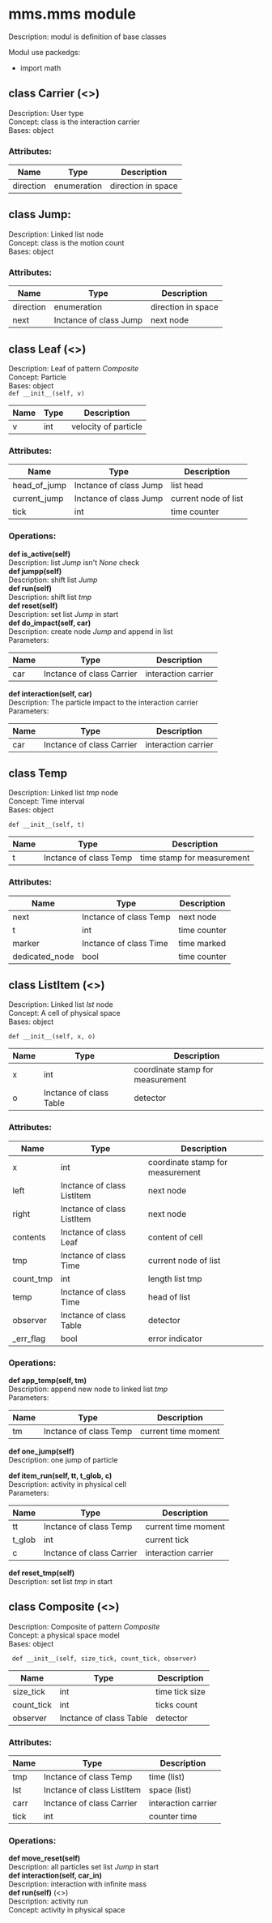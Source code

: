 # mms.mms module
Description: modul is definition of base classes  
  
Modul use packedgs:
- import math
  
  
## class Carrier  (<<Ontological Atom>>)  
Description: User type  
Concept: class is the interaction carrier  
Bases: object    
### Attributes:  
  
Name | Type | Description  
---- | ---- | ----------- 
direction | enumeration | direction in space


## class Jump:
Description: Linked list node  
Concept: class is the motion count  
Bases: object    
### Attributes:  
  
Name | Type | Description  
---- | ---- | ----------- 
direction | enumeration | direction in space
next | Inctance of class Jump | next node
  
## class Leaf  (<<Ontological Atom>>)  
Description: Leaf of pattern *Composite*  
Concept: Particle  
Bases: object    
`def __init__(self, v)`
  
Name | Type | Description  
---- | ---- | ----------- 
v | int | velocity of particle

### Attributes:  
  
Name | Type | Description  
---- | ---- | ----------- 
head_of_jump | Inctance of class Jump | list head
current_jump | Inctance of class Jump | current node of list
tick | int | time counter  
  
### Operations:  

**def is_active(self)**  
Description: list *Jump* isn't *None* check  
**def jumpp(self)**  
Description: shift list *Jump*  
**def run(self)**  
Description: shift list *tmp*  
**def reset(self)**  
Description: set list *Jump* in start   
**def do_impact(self, car)**  
Description: create node *Jump* and append in list   
Parameters:  
   
Name | Type | Description   
---- | ---- | -----------  
car | Inctance of class Carrier | interaction carrier   
**def interaction(self, car)**  
Description: The particle impact to the interaction carrier   
Parameters:  
  
Name | Type | Description  
---- | ---- | ----------- 
car | Inctance of class Carrier | interaction carrier   
   

## class Temp  
Description: Linked list *tmp* node  
Concept: Time interval   
Bases: object    
   
`def __init__(self, t)` 
  
Name | Type | Description  
---- | ---- | -----------  
t | Inctance of class Temp | time stamp for measurement  
  
### Attributes:  
  
Name | Type | Description  
---- | ---- | ----------- 
next | Inctance of class Temp | next node  
t | int | time counter  
marker  | Inctance of class Time | time marked  
dedicated_node | bool | time counter  

## class ListItem (<<Ontological Space>>)  
Description: Linked list *lst* node  
Concept: A cell of physical space  
Bases: object    

`def __init__(self, x, o)`  
  
Name | Type | Description  
---- | ---- | ----------- 
x | int | coordinate stamp for measurement
o | Inctance of class Table | detector  
  
### Attributes:  
  
Name | Type | Description  
---- | ---- | ----------- 
x | int | coordinate stamp for measurement
left | Inctance of class ListItem | next node
right| Inctance of class ListItem | next node
contents| Inctance of class Leaf | content of cell
tmp| Inctance of class Time | current node of list 
count_tmp| int | length list tmp
temp | Inctance of class Time | head of list  
observer | Inctance of class Table | detector  
_err_flag | bool | error indicator  

### Operations:    
**def app_temp(self, tm)**  
Description: append new node to linked list *tmp*  
Parameters:  
  
Name | Type | Description  
---- | ---- | -----------  
tm | Inctance of class Temp | current time moment  
**def one_jump(self)**  
Description: one jump of particle   
  
**def item_run(self, tt, t_glob, c)**  
Description: activity in physical cell  
Parameters:  
  
Name | Type | Description  
---- | ---- | ----------- 
tt | Inctance of class Temp | current time moment  
t_glob| int | current tick   
c | Inctance of class Carrier | interaction carrier   
  
**def reset_tmp(self)**  
Description: set list *tmp* in start   
    
    
## class Composite  (<<Ontological Category>>)
Description: Composite of pattern *Composite*  
Concept: a physical space model  
Bases: object    

` def __init__(self, size_tick, count_tick, observer)`  
  
Name | Type | Description  
---- | ---- | ----------- 
size_tick | int | time tick size  
count_tick | int | ticks count   
observer | Inctance of class Table | detector   
  
### Attributes:  
  
Name | Type | Description  
---- | ---- | ----------- 
tmp | Inctance of class Temp | time (list)  
lst | Inctance of class ListItem | space (list)   
carr | Inctance of class Carrier | interaction carrier  
tick | int | counter time  

### Operations:    
**def move_reset(self)**  
Description: all particles set list *Jump* in start   
**def interaction(self, car_in)**  
Description: interaction with  infinite mass  
**def run(self)**  (<<Exist>>)  
Description: activity run  
Concept: activity in physical space  


